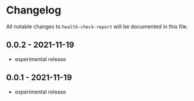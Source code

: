 # Changelog

All notable changes to `health-check-report` will be documented in this file.

## 0.0.2 - 2021-11-19

- experimental release

## 0.0.1 - 2021-11-19

- experimental release
